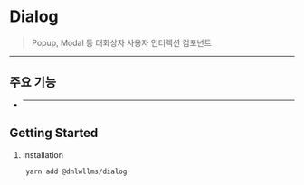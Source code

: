 # Dialog

> Popup, Modal 등 대화상자 사용자 인터렉션 컴포넌트

---

## 주요 기능

- ***

## Getting Started

1. Installation

```bash
    yarn add @dnlwllms/dialog
```
